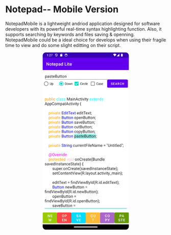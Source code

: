 <h1>Notepad-- Mobile Version</h1>
<p>NotepadMobile is a lightweight andriod application designed for software developers with its powerful real-time syntax highlighting function. Also, it supports searching by keywords and files saving & openning. NotepadMobile could be a ideal choice for develops when using their fragile time to view and do some slight editting on their script.</p>
<p align="center">
  <img src='screenshot.png' width=270 height=555 ></img>
</p>
